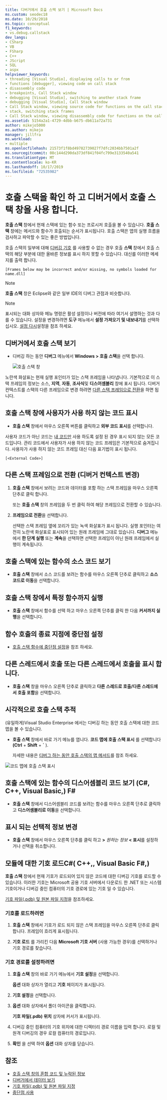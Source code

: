 ```yaml
---
title: 디버거에서 호출 스택 보기 | Microsoft Docs
ms.custom: seodec18
ms.date: 10/29/2018
ms.topic: conceptual
f1_keywords:
- vs.debug.callstack
dev_langs:
- CSharp
- VB
- FSharp
- C++
- JScript
- SQL
- aspx
helpviewer_keywords:
- threading [Visual Studio], displaying calls to or from
- functions [debugger], viewing code on call stack
- disassembly code
- breakpoints, Call Stack window
- debugging [Visual Studio], switching to another stack frame
- debugging [Visual Studio], Call Stack window
- Call Stack window, viewing source code for functions on the call stack
- stack, switching stack frames
- Call Stack window, viewing disassembly code for functions on the call stack
ms.assetid: 5154a2a1-4729-4dbb-b675-db611a72a731
author: mikejo5000
ms.author: mikejo
manager: jillfra
ms.workload:
- multiple
ms.openlocfilehash: 21573f1f8bd49782739027f7dfc2034bb7501a2f
ms.sourcegitcommit: 08c144d290da373df841f04fc799e3133540a541
ms.translationtype: MT
ms.contentlocale: ko-KR
ms.lasthandoff: 10/17/2019
ms.locfileid: "72535982"
---
```

# <a name="view-the-call-stack-and-use-the-call-stack-window-in-the-debugger"></a>호출 스택을 확인 하 고 디버거에서 호출 스택 창을 사용 합니다.

**호출 스택** 창에서 현재 스택에 있는 함수 또는 프로시저 호출을 볼 수 있습니다. **호출 스택** 창에는 메서드와 함수가 호출되는 순서가 표시됩니다. 호출 스택은 앱의 실행 흐름을 검사하고 파악할 수 있는 좋은 방법입니다.

호출 스택의 일부에 대해 [디버깅 기호](#bkmk_symbols) 를 사용할 수 없는 경우 호출 **스택** 창에서 호출 스택의 해당 부분에 대한 올바른 정보를 표시 하지 못할 수 있습니다. 대신를 이러한 메세지를 출력 합니다.

`[Frames below may be incorrect and/or missing, no symbols loaded for name.dll]`

> [!NOTE]
> **호출 스택** 창은 Eclipse와 같은 일부 IDE의 디버그 관점과 비슷합니다.

> [!NOTE]
> 표시되는 대화 상자와 메뉴 명령은 활성 설정이나 버전에 따라 여기서 설명하는 것과 다를 수 있습니다. 설정을 변경하려면 **도구** 메뉴에서 **설정 가져오기 및 내보내기**를 선택하십시오.  [설정 다시](../ide/environment-settings.md#reset-settings)설정을 참조 하세요.

## <a name="view-the-call-stack-while-in-the-debugger"></a>디버거에서 호출 스택 보기

- 디버깅 하는 동안 **디버그** 메뉴에서 **Windows > 호출 스택**을 선택 합니다.

  ![호출 스택 창](../debugger/media/dbg_basics_callstack_window.png "CallStackWindow")

노란색 화살표는 현재 실행 포인터가 있는 스택 프레임을 나타냅니다. 기본적으로 이 스택 프레임의 정보는 소스, **지역**, **자동**, **조사식**및 **디스어셈블리** 창에 표시 됩니다. 디버거 컨텍스트를 스택의 다른 프레임으로 변경 하려면 [다른 스택 프레임으로 전환](#bkmk_switch)을 하면 됩니다.

## <a name="display-non-user-code-in-the-call-stack-window"></a>호출 스택 창에 사용자가 사용 하지 않는 코드 표시

- **호출 스택** 창에서 마우스 오른쪽 버튼를 클릭하고 **외부 코드 표시**를 선택합니다.

사용자 코드가 아닌 코드는 [내 코드만](../debugger/just-my-code.md) 사용 하도록 설정 된 경우 표시 되지 않는 모든 코드입니다. 관리 코드에서 사용자가 사용 하지 않는 코드 프레임은 기본적으로 숨겨집니다. 사용자가 사용 하지 않는 코드 프레임 대신 다음 표기법이 표시 됩니다.

`[<External Code>]`

## <a name="bkmk_switch"></a>다른 스택 프레임으로 전환 (디버거 컨텍스트 변경)

1. **호출 스택** 창에서 보려는 코드와 데이터를 포함 하는 스택 프레임을 마우스 오른쪽 단추로 클릭 합니다.

    또는 **호출 스택** 창의 프레임을 두 번 클릭 하여 해당 프레임으로 전환할 수 있습니다.

2. **프레임으로 전환**을 선택합니다.

     선택한 스택 프레임 옆에 꼬리가 있는 녹색 화살표가 표시 됩니다. 실행 포인터는 여전히 노란색 화살표로 표시되어 있는 원래 프레임에 그대로 있습니다. **디버그** 메뉴에서 **한 단계 실행** 또는 **계속**을 선택하면 선택한 프레임이 아닌 원래 프레임에서 실행이 계속됩니다.

## <a name="view-the-source-code-for-a-function-on-the-call-stack"></a>호출 스택에 있는 함수의 소스 코드 보기

- **호출 스택** 창에서 소스 코드를 보려는 함수를 마우스 오른쪽 단추로 클릭하고 **소스 코드로 이동**을 선택합니다.

## <a name="run-to-a-specific-function-from-the-call-stack-window"></a>호출 스택 창에서 특정 함수까지 실행

- **호출 스택** 창에서 함수를 선택 하고 마우스 오른쪽 단추를 클릭 한 다음 **커서까지 실행**을 선택합니다.

## <a name="set-a-breakpoint-on-the-exit-point-of-a-function-call"></a>함수 호출의 종료 지점에 중단점 설정

- [호출 스택 함수에 중단점 설정](../debugger/using-breakpoints.md#BKMK_Set_a_breakpoint_from_debugger_windows)을 참조 하세요.

## <a name="display-calls-to-or-from-another-thread"></a>다른 스레드에서 호출 또는 다른 스레드에서 호출을 표시 합니다.

- **호출 스택** 창을 마우스 오른쪽 단추로 클릭하고 **다른 스레드로 호출/다른 스레드에서 호출 포함**을 선택합니다.

## <a name="visually-trace-the-call-stack"></a>시각적으로 호출 스택 추적

(유일하게)Visual Studio Enterprise 에서는 디버깅 하는 동안 호출 스택에 대한 코드 맵을 볼 수 있습니다.

- **호출 스택** 창에서 바로 가기 메뉴를 엽니다. **코드 맵에 호출 스택 표시** 를 선택합니다 **(Ctrl**  + **Shift**  +  **`** ).

    자세한 내용은 [디버그 하는 동안 호출 스택의 맵 메서드](../debugger/map-methods-on-the-call-stack-while-debugging-in-visual-studio.md)를 참조 하세요.

![코드 맵에 호출 스택 표시](../debugger/media/dbg_basics_show_call_stack_on_code_map.gif "ShowCallStackOnCodeMap")

## <a name="view-the-disassembly-code-for-a-function-on-the-call-stack-c-c-visual-basic-f"></a>호출 스택에 있는 함수의 디스어셈블리 코드 보기 (C#, C++, Visual Basic,) F#

- **호출 스택** 창에서 디스어셈블리 코드를 보려는 함수를 마우스 오른쪽 단추로 클릭하고 **디스어셈블리로 이동**을 선택합니다.

## <a name="change-the-optional-information-displayed"></a>표시 되는 선택적 정보 변경

- **호출 스택** 창에서 마우스 오른쪽 단추를 클릭 하고 **>** _원하는 정보_ **\< 표시**를 설정하거나 선택을 취소합니다.

## <a name="bkmk_symbols"></a>모듈에 대한 기호 로드C#( C++,, Visual Basic F#,)

**호출 스택** 창에서 현재 기호가 로드되어 있지 않은 코드에 대한 디버깅 기호를 로드할 수 있습니다. 이러한 기호는 Microsoft 공용 기호 서버에서 다운로드 한 .NET 또는 시스템 기호이거나 디버깅 중인 컴퓨터의 기호 경로에 있는 기호 일 수 있습니다.

[기호 파일(.pdb) 및 원본 파일 지정](../debugger/specify-symbol-dot-pdb-and-source-files-in-the-visual-studio-debugger.md)을 참조하세요.

### <a name="to-load-symbols"></a>기호를 로드하려면

1. **호출 스택** 창에서 기호가 로드 되지 않은 스택 프레임을 마우스 오른쪽 단추로 클릭합니다. 프레임이 흐리게 표시됩니다.

2. **기호 로드** 를 가리킨 다음 **Microsoft 기호 서버** (사용 가능한 경우)를 선택하거나 기호 경로를 찾습니다.

### <a name="to-set-the-symbol-path"></a>기호 경로를 설정하려면

1. **호출 스택** 창의 바로 가기 메뉴에서 **기호 설정**을 선택합니다.

     **옵션** 대화 상자가 열리고 **기호** 페이지가 표시됩니다.

2. **기호 설정**을 선택합니다.

3. **옵션** 대화 상자에서 폴더 아이콘을 클릭합니다.

     **기호 파일(.pdb) 위치** 상자에 커서가 표시됩니다.

4. 디버깅 중인 컴퓨터의 기호 위치에 대한 디렉터리 경로 이름을 입력 합니다. 로컬 및 원격 디버깅의 경우 로컬 컴퓨터의 경로입니다.

5. **확인** 을 선택 하여 **옵션** 대화 상자를 닫습니다.

## <a name="see-also"></a>참조

- [호출 스택 창의 혼합 코드 및 누락된 정보](../debugger/mixed-code-and-missing-information-in-the-call-stack-window.md)
- [디버거에서 데이터 보기](../debugger/viewing-data-in-the-debugger.md)
- [기호 파일(.pdb) 및 원본 파일 지정](../debugger/specify-symbol-dot-pdb-and-source-files-in-the-visual-studio-debugger.md)
- [중단점 사용](../debugger/using-breakpoints.md)
